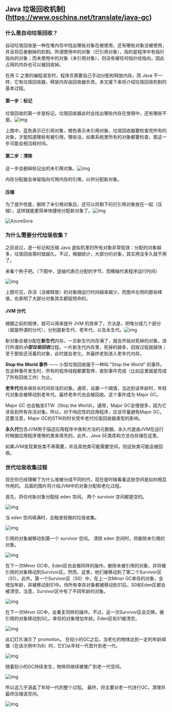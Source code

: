 ## Java 垃圾回收机制](https://www.oschina.net/translate/java-gc)



### **什么是自动垃圾回收？**

自动垃圾回收是一种在堆内存中找出哪些对象在被使用，还有哪些对象没被使用，并且将后者删掉的机制。所谓使用中的对象（已引用对象），指的是程序中有指针指向的对象；而未使用中的对象（未引用对象），则没有被任何指针给指向，因此占用的内存也可以被回收掉。

在用 C 之类的编程语言时，程序员需要自己手动分配和释放内存。而 Java 不一样，它有垃圾回收器，释放内存由回收器负责。本文接下来将介绍垃圾回收机制的基本过程。



#### 第一步：标记

垃圾回收的第一步是标记。垃圾回收器此时会找出哪些内存在使用中，还有哪些不是。![img](https://oscimg.oschina.net/oscnet/1459c0fb17fd074a53898d29839ebfaf5ac.jpg)

上图中，蓝色表示已引用对象，橙色表示未引用对象。垃圾回收器要检查完所有的对象，才能知道哪些有被引用，哪些没。如果系统里所有的对象都要检查，那这一步可能会相当耗时间。



 

#### 第二步：清除

这一步会删掉标记出的未引用对象。![img](https://oscimg.oschina.net/oscnet/e6c1fbbf3a3d2d31365d5b74ae5d111333b.jpg)

内存分配器会保留指向可用内存的引用，以供分配新对象。

#### 压缩

为了提升性能，删除了未引用对象后，还可以将剩下的已引用对象放在一起（压缩），这样就能更简单快捷地分配新对象了。![img](https://oscimg.oschina.net/oscnet/01b56829ee40fe72ebca25d554f1adcefce.jpg)

![AzureSora](https://static.oschina.net/uploads/user/1714/3428446_50.jpg?t=1492175715000)

 

### 为什么需要分代垃圾收集？

之前说过，逐一标记和压缩 Java 虚拟机里的所有对象非常低效：分配的对象越多，垃圾回收需时就越久。不过，根据统计，大部分的对象，其实用没多久就不用了。

来看个例子吧。（下图中，竖轴代表已分配的字节，而横轴代表程序运行时间）

![img](https://oscimg.oschina.net/oscnet/711116febb97b1ca9f7d75dd6688b06dafe.jpg)

上图可见，存活（没被释放）的对象随运行时间越来越少。而图中左侧的那些峰值，也表明了大部分对象其实都挺短命的。



 

#### JVM 分代

根据之前的规律，就可以用来提升 JVM 的效率了。方法是，把堆分成几个部分（就是所谓的分代），分别是新生代、老年代，以及永生代。![img](https://oscimg.oschina.net/oscnet/805cb061ab8aa9b4f13c372855f13c8b854.jpg)

新对象会被分配在**新生代**内存。一旦新生代内存满了，就会开始对死掉的对象，进行所谓的***小型垃圾回收***过程。一片新生代内存里，死掉的越多，回收过程就越快；至于那些还活着的对象，此时就会老化，并最终老到进入老年代内存。

**Stop the World 事件** —— 小型垃圾回收属于一种叫 "Stop the World" 的事件。在这种事件发生时，所有的程序线程都要暂停，直到事件完成（比如这里就是完成了所有回收工作）为止。



  

**老年代**用来保存长时间存活的对象。通常，设置一个阈值，当达到该年龄时，年轻代对象会被移动到老年代。最终老年代也会被回收。这个事件成为 Major GC。

Major GC 也会触发STW（Stop the World）。通常，Major GC会慢很多，因为它涉及到所有存活对象。所以，对于响应性的应用程序，应该尽量避免Major GC。还要注意，Major GC的STW的时长受年老代垃圾回收器类型的影响。

**永久代**包含JVM用于描述应用程序中类和方法的元数据。永久代是由JVM在运行时根据应用程序使用的类来填充的。此外，Java SE类库和方法也存储在这里。

如果JVM发现某些类不再需要，并且其他类可能需要空间，则这些类可能会被回收。



 





### **世代垃圾收集过程**

现在你已经理解了为什么堆被分成不同的代，现在是时候看看这些空间是如何相互作用的。 后面的图片将介绍JVM中的对象分配和老化过程。

首先，将任何新对象分配给 eden 空间。 两个 survivor 空间都是空的。

![img](https://oscimg.oschina.net/oscnet/b0ca011987f9aa3f7e574ef982933e19224.jpg)

当 eden 空间填满时，会触发轻微的垃圾收集。

![img](https://oscimg.oschina.net/oscnet/651d0b20f27c33dcd36bd71edd57a98a2c5.jpg)

引用的对象被移动到第一个 survivor 空间。 清除 eden 空间时，将删除未引用的对象。

![img](https://oscimg.oschina.net/oscnet/bea90b63a47b9fdfae7a31fb3cd8595c894.jpg)



 

在下一次Minor GC中，Eden区也会做同样的操作。删除未被引用的对象，并将被引用的对象移动到Survivor区。然而，这里，他们被移动到了第二个Survivor区（S1）。此外，第一个Survivor区（S0）中，在上一次Minor GC幸存的对象，会增加年龄，并被移动到S1中。待所有幸存对象都被移动到S1后，S0和Eden区都会被清空。注意，Survivor区中有了不同年龄的对象。

![img](https://oscimg.oschina.net/oscnet/66c2ecf7a0fb11fdca60651c033bbac02d3.jpg)

在下一次Minor GC中，会重复同样的操作。不过，这一次Survivor区会交换。被引用的对象移动到S0,。幸存的对象增加年龄。Eden区和S1被清空。

![img](https://oscimg.oschina.net/oscnet/ac624906a9f7a87a491d2c255899e33b6ca.jpg)



 

此幻灯片演示了 promotion。 在较小的GC之后，当老化的物体达到一定的年龄阈值（在该示例中为8）时，它们从年轻一代晋升到老一代。

![img](https://oscimg.oschina.net/oscnet/a813815a4e8e6a3601c75ebfc2ae80d9dc7.jpg)

随着较小的GC持续发生，物体将继续被推广到老一代空间。

![img](https://oscimg.oschina.net/oscnet/ddf62293c15cd3db5cfbf0ef5aabf70e5a8.jpg)

所以这几乎涵盖了年轻一代的整个过程。 最终，将主要对老一代进行GC，清理并最终压缩该空间。

![img](https://oscimg.oschina.net/oscnet/8e32bbc31029f006a6b14ad2dcdbdce3127.jpg)